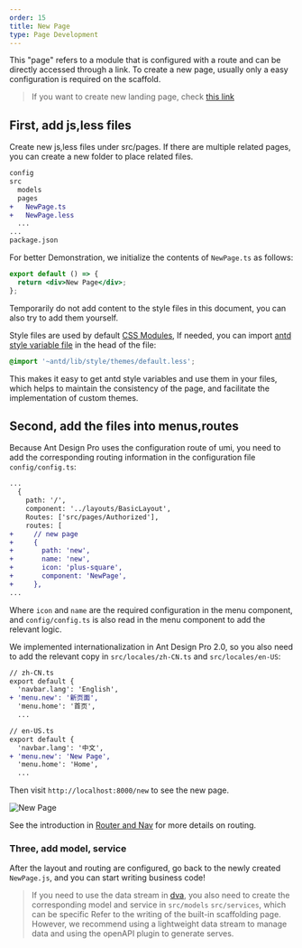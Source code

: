 ```yaml
---
order: 15
title: New Page
type: Page Development
---
```


This "page" refers to a module that is configured with a route and can be directly accessed through a link. To create a new page, usually only a easy configuration is required on the scaffold.

> If you want to create new landing page, check [this link](https://landing.ant.design/docs/use/pro-cn)

## First, add js,less files

Create new js,less files under src/pages. If there are multiple related pages, you can create a new folder to place related files.

```diff
config
src
  models
  pages
+   NewPage.ts
+   NewPage.less
  ...
...
package.json
```

For better Demonstration, we initialize the contents of `NewPage.ts` as follows:

```jsx
export default () => {
  return <div>New Page</div>;
};
```

Temporarily do not add content to the style files in this document, you can also try to add them yourself.

Style files are used by default [CSS Modules](http://www.ruanyifeng.com/blog/2016/06/css_modules.html), If needed, you can import [antd style variable file](https://github.com/ant-design/ant-design/blob/master/components/style/themes/default.less) in the head of the file:

```css
@import '~antd/lib/style/themes/default.less';
```

This makes it easy to get antd style variables and use them in your files, which helps to maintain the consistency of the page, and facilitate the implementation of custom themes.

## Second, add the files into menus,routes

Because Ant Design Pro uses the configuration route of umi, you need to add the corresponding routing information in the configuration file `config/config.ts`:

```diff
...
  {
    path: '/',
    component: '../layouts/BasicLayout',
    Routes: ['src/pages/Authorized'],
    routes: [
+     // new page
+     {
+       path: 'new',
+       name: 'new',
+       icon: 'plus-square',
+       component: 'NewPage',
+     },
...
```

Where `icon` and `name` are the required configuration in the menu component, and `config/config.ts` is also read in the menu component to add the relevant logic.

We implemented internationalization in Ant Design Pro 2.0, so you also need to add the relevant copy in `src/locales/zh-CN.ts` and `src/locales/en-US`:

```diff
// zh-CN.ts
export default {
  'navbar.lang': 'English',
+ 'menu.new': '新页面',
  'menu.home': '首页',
  ...
```

```diff
// en-US.ts
export default {
  'navbar.lang': '中文',
+ 'menu.new': 'New Page',
  'menu.home': 'Home',
  ...
```

Then visit `http://localhost:8000/new` to see the new page.

<img alt="New Page" src="https://gw.alipayobjects.com/zos/rmsportal/PNyWCgzHEynHvMSXxSQe.png" />

See the introduction in [Router and Nav](/docs/router-and-nav) for more details on routing.

### Three, add model, service

After the layout and routing are configured, go back to the newly created `NewPage.js`, and you can start writing business code!

> If you need to use the data stream in [dva](https://github.com/dvajs/dva/), you also need to create the corresponding model and service in `src/models` `src/services`, which can be specific Refer to the writing of the built-in scaffolding page. However, we recommend using a lightweight data stream to manage data and using the openAPI plugin to generate serves.
